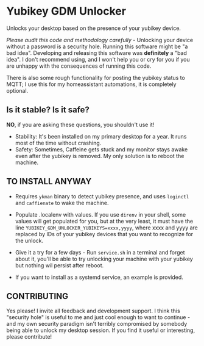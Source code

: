 # Yubikey GDM Unlocker

Unlocks your desktop based on the presence of your yubikey device.

*Please audit this code and methodology carefully* - Unlocking your device without a password is a security hole.
Running this software might be "a bad idea". Developing and releasing this software was **definitely** a "bad idea". I
don't recommend using, and I won't help you or cry for you if you are unhappy with the consequences of running this
code.

There is also some rough functionality for posting the yubikey status to MQTT; I use this for my homeassistant
automations, it is completely optional.

## Is it stable? Is it safe?

**NO**, if you are asking these questions, you shouldn't use it!

+ Stability: It's been installed on my primary desktop for a year. It runs most of the time without crashing.
+ Safety: Sometimes, Caffeine gets stuck and my monitor stays awake even after the yubikey is removed. My only solution
  is to reboot the machine.

## TO INSTALL ANYWAY

+ Requires `ykman` binary to detect yubikey presence, and uses `loginctl` and `caffienate` to wake the machine.

+ Populate .localenv with values. If you use `direnv` in your shell, some values will get populated for you, but at the
  very least, it must have the line `YUBIKEY_GDM_UNLOCKER_YUBIKEYS=xxxx,yyyy`, where xxxx and yyyy are replaced by IDs
  of your yubikey devices that you want to recognize for the unlock.

+ Give it a try for a few days - Run `service.sh` in a terminal and forget about it, you'll be able to try unlocking
  your machine with your yubikey but nothing wil persist after reboot.

+ If you want to install as a systemd service, an example is provided.

## CONTRIBUTING

Yes please! I invite all feedback and development support. I think this "security hole" is useful to me and just cool
enough to want to continue - and my own security paradigm isn't terribly compromised by somebody being able to unlock my
desktop session. If you find it useful or interesting, please contribute!